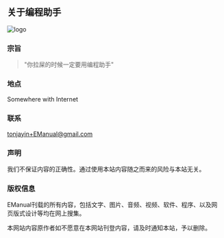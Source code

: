 关于编程助手
----------


![logo](__IMG__/favicon1.png)


### 宗旨  

>"你拉屎的时候一定要用编程助手"  

### 地点  

Somewhere with Internet 

### 联系

tonjayin+EManual@gmail.com

### 声明

我们不保证内容的正确性。通过使用本站内容随之而来的风险与本站无关。

### 版权信息

EManual刊载的所有内容，包括文字、图片、音频、视频、软件、程序、以及网页版式设计等均在网上搜集。

本网站内容原作者如不愿意在本网站刊登内容，请及时通知本站，予以删除。
